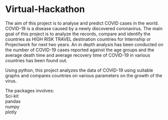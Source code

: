 # Virtual-Hackathon

The aim of this project is to analyse and predict COVID cases in the world.
COVID-19 is a disease caused by a newly discovered coronavirus.
The main goal of this project is to analyze the records, compare and identify the countries as HIGH RISK TRAVEL destination countries for Internship or Projectwork for next two years.
An in depth analysis has been conducted on the number of COVID-19 cases reported against the age groups and the average death time and average recovery time of COVID-19 in various countries has been found out.

Using python, this project analyzes the data of COVID-19 using suitable graphs and compares countries on various parameters on the growth of the virus.


The packages involves:<br>
Sci-kit<br>
pandas<br>
numpy<br>
plotly<br>
